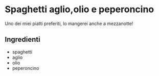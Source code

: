 
# Spaghetti aglio,olio e peperoncino

Uno dei miei piatti preferiti, lo mangerei anche a mezzanotte!

## Ingredienti

* spaghetti
* aglio
* olio
* peperoncino


